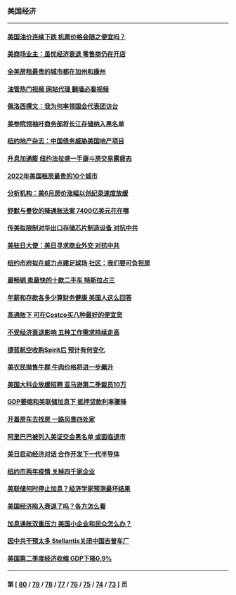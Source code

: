 ### 美国经济
---
#### [美国油价连续下跌 机票价格会随之便宜吗？](../../pages/ncid1078158/n13794895.md?08040445) 
#### [美商场业主：虽忧经济衰退 零售商仍在开店](../../pages/ncid1078158/n13794313.md?08040445) 
#### [全美房租最贵的城市都在加州和康州](../../pages/ncid1078158/n13794200.md?08040445) 
#### [油管热门视频 网站代理 翻墙必看视频](http://209.222.30.114:81/youtube.html?08040445)
#### [佩洛西撰文：我为何率领国会代表团访台](../../pages/ncid1078158/n13794094.md?08040445) 
#### [美参院领袖吁商务部将长江存储纳入黑名单](../../pages/ncid1078158/n13793994.md?08040445) 
#### [纽约地产杂志：中国债务威胁美国地产项目](../../pages/ncid1078158/n13793660.md?08040445) 
#### [升息加通膨 纽约法拉盛一手康斗房交易露疲态](../../pages/ncid1078158/n13793663.md?08040445) 
#### [2022年美国租房最贵的10个城市](../../pages/ncid1078158/n13793563.md?08040445) 
#### [分析机构：美6月房价涨幅以创纪录速度放缓](../../pages/ncid1078158/n13793431.md?08040445) 
#### [舒默与曼钦的降通胀法案 7400亿美元花在哪](../../pages/ncid1078158/n13793348.md?08040445) 
#### [传美拟限制对华出口存储芯片制造设备 对抗中共](../../pages/ncid1078158/n13793310.md?08040445) 
#### [美驻日大使：美日寻求商业外交 对抗中共](../../pages/ncid1078158/n13793212.md?08040445) 
#### [纽约市府拟在威力点建足球场 社区：我们要可负担房](../../pages/ncid1078158/n13793001.md?08040445) 
#### [最畅销 卖最快的十款二手车 特斯拉占三](../../pages/ncid1078158/n13790480.md?08040445) 
#### [年薪和存款各多少算财务健康 美国人这么回答](../../pages/ncid1078158/n13791305.md?08040445) 
#### [高通胀下 可在Costco买八种最好的便宜货](../../pages/ncid1078158/n13786687.md?08040445) 
#### [不受经济衰退影响 五种工作需求持续走高](../../pages/ncid1078158/n13792032.md?08040445) 
#### [捷蓝航空收购Spirit后 预计有何变化](../../pages/ncid1078158/n13792405.md?08040445) 
#### [美农民抛售牛群 牛肉价格将进一步飙升](../../pages/ncid1078158/n13792403.md?08040445) 
#### [美国大科企放缓招聘 亚马逊第二季裁员10万](../../pages/ncid1078158/n13792044.md?08040445) 
#### [GDP萎缩和美联储加息下 抵押贷款利率骤降](../../pages/ncid1078158/n13791979.md?08040445) 
#### [开着房车去找房 一路风景四处家](../../pages/ncid1078158/n13791997.md?08040445) 
#### [阿里巴巴被列入美证交会黑名单 或面临退市](../../pages/ncid1078158/n13791857.md?08040445) 
#### [美日启动经济对话 合作开发下一代半导体](../../pages/ncid1078158/n13791852.md?08040445) 
#### [纽约市两年疫情 关掉四千家企业](../../pages/ncid1078158/n13791387.md?08040445) 
#### [美联储何时停止加息？经济学家预测最坏结果](../../pages/ncid1078158/n13791306.md?08040445) 
#### [美国经济陷入衰退了吗？各方怎么看](../../pages/ncid1078158/n13791167.md?08040445) 
#### [加息通胀双重压力 美国小企业和民众怎么办？](../../pages/ncid1078158/n13791154.md?08040445) 
#### [因中共干预太多 Stellantis关闭中国吉普车厂](../../pages/ncid1078158/n13791107.md?08040445) 
#### [美国第二季度经济收缩 GDP下降0.9%](../../pages/ncid1078158/n13791046.md?08040445) 

---
#### 第 [ [80](./80.md?08040445) / [79](./79.md?08040445) / [78](./78.md?08040445) / [77](./77.md?08040445) / [76](./76.md?08040445) / [75](./75.md?08040445) / [74](./74.md?08040445) / [73](./73.md?08040445) ] 页
